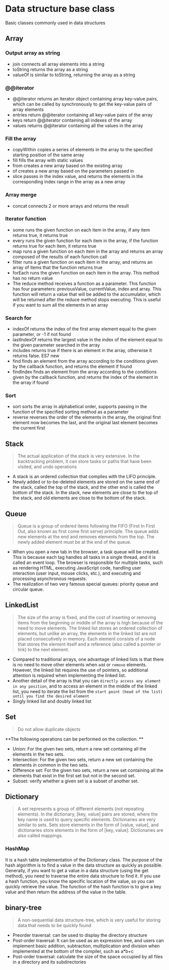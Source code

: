 # Data structure base class
Basic classes commonly used in data structures

## Array
### Output array as string
* join connects all array elements into a string
* toString returns the array as a string
* valueOf is similar to toString, returning the array as a string

### @@iterator
* @@iterator returns an iterator object containing array key-value pairs, which can be called by synchronously to get the key-value pairs of array elements
* entries return @@iterator containing all key-value pairs of the array
* keys return @@iterator containing all indexes of the array
* values returns @@iterator containing all the values in the array

### Fill the array
* copyWithin copies a series of elements in the array to the specified starting position of the same array
* fill fills the array with static values
* from creates a new array based on the existing array
* of creates a new array based on the parameters passed in
* slice passes in the index value, and returns the elements in the corresponding index range in the array as a new array

### Array merge
* concat connects 2 or more arrays and returns the result

### Iterator function
* some runs the given function on each item in the array, if any item returns true, it returns true
* every runs the given function for each item in the array, if the function returns true for each item, it returns true
* map runs a given function on each item in the array and returns an array composed of the results of each function call
* filter runs a given function on each item in the array, and returns an array of items that the function returns true
* forEach runs the given function on each item in the array. This method has no return value
* The reduce method receives a function as a parameter. This function has four parameters: previousValue, currentValue, index and array. This function will return a value that will be added to the accumulator, which will be returned after the reduce method stops executing. This is useful if you want to sum all the elements in an array

### Search for
* indexOf returns the index of the first array element equal to the given parameter, or -1 if not found
* lastIndexOf returns the largest value in the index of the element equal to the given parameter searched in the array
* includes returns true if there is an element in the array, otherwise it returns false. ES7 new
* find finds an element from the array according to the conditions given by the callback function, and returns the element if found
* findIndex finds an element from the array according to the conditions given by the callback function, and returns the index of the element in the array if found

### Sort
* sort sorts the array in alphabetical order, supports passing in the function of the specified sorting method as a parameter
* reverse reverses the order of the elements in the array, the original first element now becomes the last, and the original last element becomes the current first

## Stack
> The actual application of the stack is very extensive. In the backtracking problem, it can store tasks or paths that have been visited, and undo operations
* A stack is an ordered collection that complies with the LIFO principle.
* Newly added or to-be-deleted elements are stored on the same end of the stack, called the top of the stack, and the other end is called the bottom of the stack. In the stack, new elements are close to the top of the stack, and old elements are close to the bottom of the stack.

## Queue
> Queue is a group of ordered items following the FIFO (First In First Out, also known as first come first serve) principle. The queue adds new elements at the end and removes elements from the top. The newly added element must be at the end of the queue.
* When you open a new tab in the browser, a task queue will be created. This is because each tag handles all tasks in a single thread, and it is called an event loop. The browser is responsible for multiple tasks, such as rendering HTML, executing JavaScript code, handling user interaction (user input, mouse clicks, etc.), and executing and processing asynchronous requests.
* The realization of two very famous special queues: priority queue and circular queue.

## LinkedList
> The size of the array is fixed, and the cost of inserting or removing items from the beginning or middle of the array is high because of the need to move elements.
>The linked list stores an ordered collection of elements, but unlike an array, the elements in the linked list are not placed consecutively in memory. Each element consists of a node that stores the element itself and a reference (also called a pointer or link) to the next element.
* Compared to traditional arrays, one advantage of linked lists is that there is no need to move other elements when `add` or `remove` elements. However, the linked list requires the use of pointers, so additional attention is required when implementing the linked list.
* Another detail of the array is that you can `directly access any element in any position`, and to access an element in the middle of the linked list, you need to iterate the list from the `start point (head of the list) until you find the desired element`
* Singly linked list and doubly linked list

## Set
> Do not allow duplicate objects

**The following operations can be performed on the collection. **
+ Union: For the given two sets, return a new set containing all the elements in the two sets.
+ Intersection: For the given two sets, return a new set containing the elements in common in the two sets.
+ Difference set: For the given two sets, return a new set containing all the elements that exist in the first set but not in the second set.
+ Subset: verify whether a given set is a subset of another set.

## Dictionary
> A set represents a group of different elements (not repeating elements). In the dictionary, [key, value] pairs are stored, where the key name is used to query specific elements. Dictionaries are very similar to sets. Sets store elements in the form of [value, value], and dictionaries store elements in the form of [key, value]. Dictionaries are also called mappings.
### HashMap
It is a hash table implementation of the Dictionary class. The purpose of the hash algorithm is to find a value in the data structure as quickly as possible.
Generally, if you want to get a value in a data structure (using the get method), you need to traverse the entire data structure to find it. If you use a hash function, you know the specific location of the value, so you can quickly retrieve the value.
The function of the hash function is to give a key value and then return the address of the value in the table.

## binary-tree
> A non-sequential data structure-tree, which is very useful for storing data that needs to be quickly found
* Preorder traversal: can be used to display the directory structure
* Post-order traversal: It can be used as an expression tree, and users can implement basic addition, subtraction, multiplication and division when implemented at the bottom of the compiler, such as a*b+c
* Post-order traversal: calculate the size of the space occupied by all files in a directory and its subdirectories
